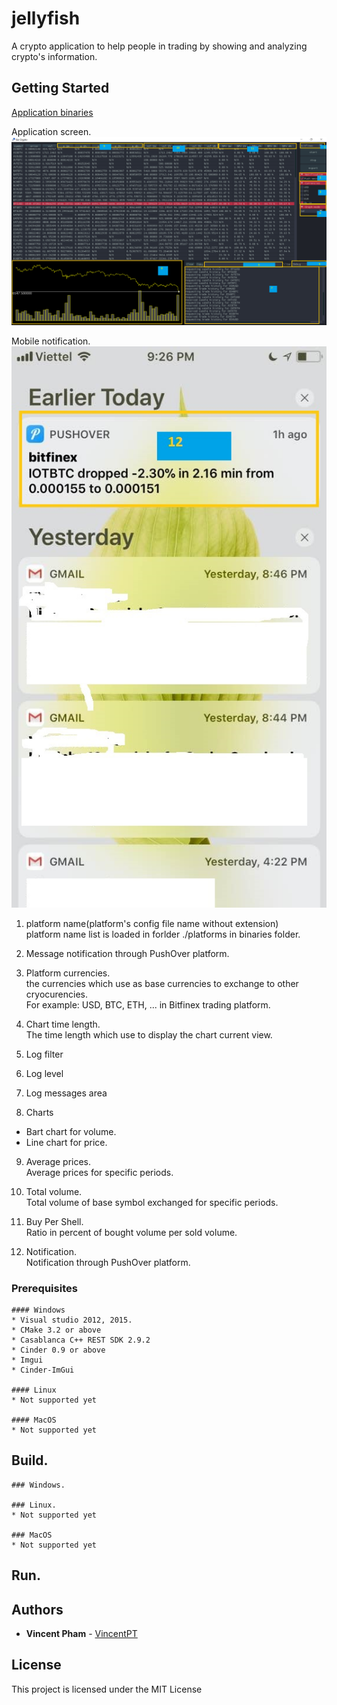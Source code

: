# jellyfish
A crypto application to help people in trading by showing and analyzing crypto's information.

## Getting Started
[Application binaries](/binaries/v1.0.0.zip)

Application screen.  
![Application screen](/docs/GoCrypto-with-marks.PNG)

Mobile notification.  
![Notification](/docs/notifications.jpg)

1. platform name(platform's config file name without extension)  
platform name list is loaded in forlder ./platforms in binaries folder.
       
2. Message notification through PushOver platform.
    
3. Platform currencies.  
the currencies which use as base currencies to exchange to other cryocurencies.  
For example: USD, BTC, ETH, ... in Bitfinex trading platform.  
       
4. Chart time length.  
The time length which use to display the chart current view.
       
5. Log filter  
    
6. Log level  
    
7. Log messages area  
    
8. Charts  
* Bart chart for volume.  
* Line chart for price.  
       
9. Average prices.  
Average prices for specific periods.
       
10. Total volume.  
Total volume of base symbol exchanged for specific periods.  

11. Buy Per Shell.  
Ratio in percent of bought volume per sold volume.

12. Notification.  
Notification through PushOver platform.

### Prerequisites
    #### Windows
    * Visual studio 2012, 2015. 
    * CMake 3.2 or above
    * Casablanca C++ REST SDK 2.9.2
    * Cinder 0.9 or above
    * Imgui
    * Cinder-ImGui
    
    #### Linux
    * Not supported yet
    
    #### MacOS
    * Not supported yet

## Build.
    ### Windows.
    
    ### Linux.
    * Not supported yet
    
    ### MacOS
    * Not supported yet
## Run.
    

## Authors
* **Vincent Pham** - [VincentPT](https://github.com/VincentPT)

## License
This project is licensed under the MIT License 
